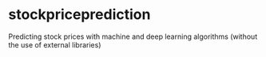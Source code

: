 # stockpriceprediction
Predicting stock prices with machine and deep learning algorithms (without the use of external libraries)
